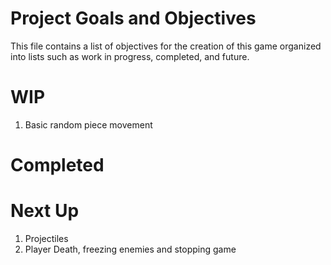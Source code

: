 # Project Goals and Objectives
This file contains a list of objectives for the creation of this game organized into lists such as work in progress, completed, and future.

# WIP
1. Basic random piece movement

# Completed

# Next Up
1. Projectiles
2. Player Death, freezing enemies and stopping game